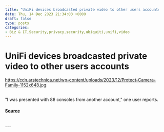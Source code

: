 ```yaml
---
title: "UniFi devices broadcasted private video to other users accounts"
date: Thu, 14 Dec 2023 21:34:03 +0000
draft: false
type: posts
categories: 
- Biz & IT,Security,privacy,security,ubiquiti,unifi,video
---
```

# UniFi devices broadcasted private video to other users accounts
https://cdn.arstechnica.net/wp-content/uploads/2023/12/Protect-Camera-Family-1152x648.jpg
<br/>

<br/>
"I was presented with 88 consoles from another account," one user reports.

#### [Source](https://arstechnica.com/security/2023/12/unifi-devices-broadcasted-private-video-to-other-users-accounts/)

<br/>
---
